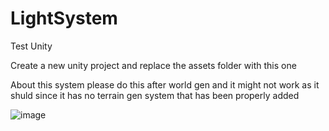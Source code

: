 # LightSystem
Test Unity

Create a new unity project and replace the assets folder with this one

About this system please do this after world gen and it might not work as it shuld since it has no terrain gen system that has been properly added

![image](https://github.com/CantFindDev/LightSystem/assets/62027437/985639ac-763e-4f72-a5d1-00a31173e64b)
